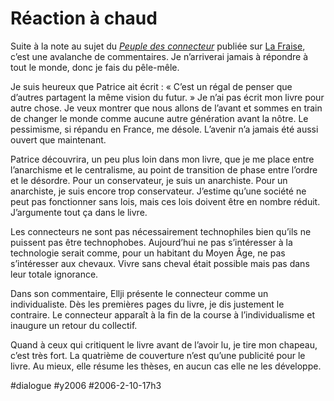# Réaction à chaud

Suite à la note au sujet du *[Peuple des connecteur](../../page/le-peuple-des-connecteurs)* publiée sur [La Fraise](http://www.lafraise.com), c’est une avalanche de commentaires. Je n’arriverai jamais à répondre à tout le monde, donc je fais du pêle-mêle.

Je suis heureux que Patrice ait écrit : « C’est un régal de penser que d’autres partagent la même vision du futur. » Je n’ai pas écrit mon livre pour autre chose. Je veux montrer que nous allons de l’avant et sommes en train de changer le monde comme aucune autre génération avant la nôtre. Le pessimisme, si répandu en France, me désole. L’avenir n’a jamais été aussi ouvert que maintenant.

Patrice découvrira, un peu plus loin dans mon livre, que je me place entre l’anarchisme et le centralisme, au point de transition de phase entre l’ordre et le désordre. Pour un conservateur, je suis un anarchiste. Pour un anarchiste, je suis encore trop conservateur. J’estime qu’une société ne peut pas fonctionner sans lois, mais ces lois doivent être en nombre réduit. J’argumente tout ça dans le livre.

Les connecteurs ne sont pas nécessairement technophiles bien qu’ils ne puissent pas être technophobes. Aujourd’hui ne pas s’intéresser à la technologie serait comme, pour un habitant du Moyen Âge, ne pas s’intéresser aux chevaux. Vivre sans cheval était possible mais pas dans leur totale ignorance.

Dans son commentaire, Ellji présente le connecteur comme un individualiste. Dès les premières pages du livre, je dis justement le contraire. Le connecteur apparaît à la fin de la course à l’individualisme et inaugure un retour du collectif.

Quand à ceux qui critiquent le livre avant de l’avoir lu, je tire mon chapeau, c’est très fort. La quatrième de couverture n’est qu’une publicité pour le livre. Au mieux, elle résume les thèses, en aucun cas elle ne les développe.

#dialogue #y2006 #2006-2-10-17h3
